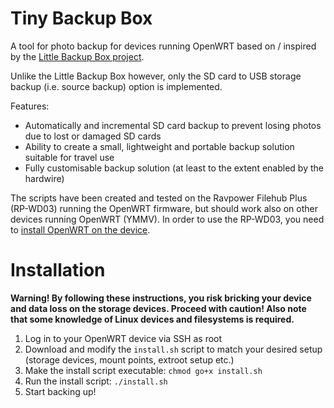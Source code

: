 # Tiny Backup Box
A tool for photo backup for devices running OpenWRT based on / inspired by the [Little Backup Box project](https://github.com/dmpop/little-backup-box/).

Unlike the Little Backup Box however, only the SD card to USB storage backup (i.e. source backup) option is implemented.

Features:
* Automatically and incremental SD card backup to prevent losing photos due to lost or damaged SD cards
* Ability to create a small, lightweight and portable backup solution suitable for travel use
* Fully customisable backup solution (at least to the extent enabled by the hardwire)

The scripts have been created and tested on the Ravpower Filehub Plus (RP-WD03) running the OpenWRT firmware, but should work also on other devices running OpenWRT (YMMV). In order to use the RP-WD03, you need to [install OpenWRT on the device](https://openwrt.org/toh/ravpower/rp-wd03#installation).

# Installation
**Warning! By following these instructions, you risk bricking your device and data loss on the storage devices. Proceed with caution! Also note that some knowledge of Linux devices and filesystems is required.**
1. Log in to your OpenWRT device via SSH as root
2. Download and modify the `install.sh` script to match your desired setup (storage devices, mount points, extroot setup etc.)
3. Make the install script executable: `chmod go+x install.sh`
4. Run the install script: `./install.sh`
5. Start backing up!
